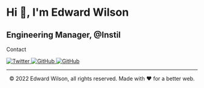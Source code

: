 <h1>Hi 👋, I'm Edward Wilson</h1>
<h2>Engineering Manager, @Instil</h2>

Contact

[<picture>
  <source media="(prefers-color-scheme: dark)" srcset="https://img.shields.io/badge/twitter-424242.svg?&style=for-the-badge&logo=twitter&logoColor=white">
  <img alt="Twitter" src="https://img.shields.io/badge/twitter-%231DA1F2.svg?&style=for-the-badge&logo=twitter&logoColor=white" />
</picture>](https://twitter.com/_edwardgwilson)
[<picture>
  <source media="(prefers-color-scheme: dark)" srcset="https://img.shields.io/badge/LinkedIn-424242?style=for-the-badge&logo=linkedin&logoColor=white">
  <img alt="GitHub" src="https://img.shields.io/badge/LinkedIn-0077B5?style=for-the-badge&logo=linkedin&logoColor=white">
</picture>](https://www.linkedin.com/in/edwardgw/)
[<picture>
  <source media="(prefers-color-scheme: dark)" srcset="https://img.shields.io/badge/GitHub-424242.svg?&style=for-the-badge&logo=Github&logoColor=white">
  <img alt="GitHub" src="https://img.shields.io/badge/GitHub-%2312100E.svg?&style=for-the-badge&logo=Github&logoColor=white">
</picture>](https://github.com/edwardwilson)

---
<p align="center"> © 2022 Edward Wilson, all rights reserved. Made with ❤️ for a better web. </p>
